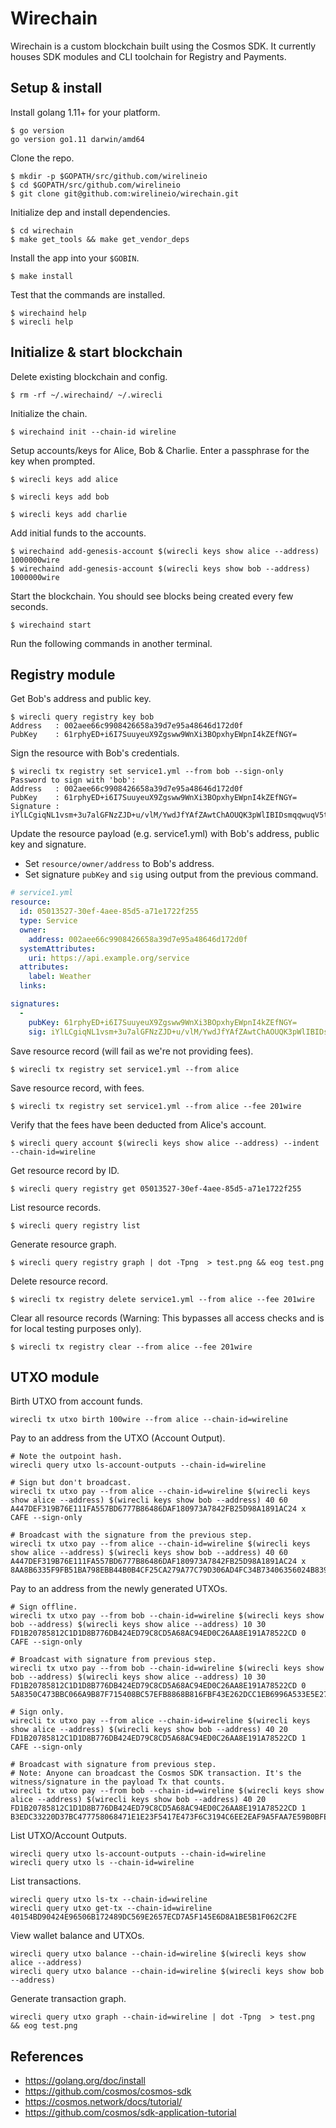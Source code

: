 # Wirechain

Wirechain is a custom blockchain built using the Cosmos SDK. It currently houses SDK modules and CLI toolchain for Registry and Payments.

## Setup & install

Install golang 1.11+ for your platform.

```
$ go version
go version go1.11 darwin/amd64
```

Clone the repo.

```
$ mkdir -p $GOPATH/src/github.com/wirelineio
$ cd $GOPATH/src/github.com/wirelineio
$ git clone git@github.com:wirelineio/wirechain.git
```

Initialize dep and install dependencies.

```
$ cd wirechain
$ make get_tools && make get_vendor_deps
```

Install the app into your `$GOBIN`.

```
$ make install
```

Test that the commands are installed.

```
$ wirechaind help
$ wirecli help
```

## Initialize & start blockchain

Delete existing blockchain and config.

```
$ rm -rf ~/.wirechaind/ ~/.wirecli
```

Initialize the chain.

```
$ wirechaind init --chain-id wireline
```

Setup accounts/keys for Alice, Bob & Charlie. Enter a passphrase for the key when prompted.

```
$ wirecli keys add alice

$ wirecli keys add bob

$ wirecli keys add charlie
```

Add initial funds to the accounts.

```
$ wirechaind add-genesis-account $(wirecli keys show alice --address) 1000000wire
$ wirechaind add-genesis-account $(wirecli keys show bob --address) 1000000wire

```

Start the blockchain. You should see blocks being created every few seconds.

```
$ wirechaind start
```

Run the following commands in another terminal.

## Registry module

Get Bob's address and public key.

```
$ wirecli query registry key bob
Address   : 002aee66c9908426658a39d7e95a48646d172d0f
PubKey    : 61rphyED+i6I7SuuyeuX9Zgsww9WnXi3BOpxhyEWpnI4kZEfNGY=
```

Sign the resource with Bob's credentials.

```
$ wirecli tx registry set service1.yml --from bob --sign-only
Password to sign with 'bob':
Address   : 002aee66c9908426658a39d7e95a48646d172d0f
PubKey    : 61rphyED+i6I7SuuyeuX9Zgsww9WnXi3BOpxhyEWpnI4kZEfNGY=
Signature : iYlLCgiqNL1vsm+3u7alGFNzZJD+u/vlM/YwdJfYAfZAwtChAOUQK3pWlIBIDsmqqwuqV5tK5pDrDcA5zT0swQ==
```

Update the resource payload (e.g. service1.yml) with Bob's address, public key and signature.

* Set `resource/owner/address` to Bob's address.
* Set signature `pubKey` and `sig` using output from the previous command.

```yaml
# service1.yml
resource:
  id: 05013527-30ef-4aee-85d5-a71e1722f255
  type: Service
  owner:
    address: 002aee66c9908426658a39d7e95a48646d172d0f
  systemAttributes:
    uri: https://api.example.org/service
  attributes:
    label: Weather
  links:

signatures:
  -
    pubKey: 61rphyED+i6I7SuuyeuX9Zgsww9WnXi3BOpxhyEWpnI4kZEfNGY=
    sig: iYlLCgiqNL1vsm+3u7alGFNzZJD+u/vlM/YwdJfYAfZAwtChAOUQK3pWlIBIDsmqqwuqV5tK5pDrDcA5zT0swQ==
```

Save resource record (will fail as we're not providing fees).

```
$ wirecli tx registry set service1.yml --from alice
```

Save resource record, with fees.

```
$ wirecli tx registry set service1.yml --from alice --fee 201wire
```

Verify that the fees have been deducted from Alice's account.

```
$ wirecli query account $(wirecli keys show alice --address) --indent --chain-id=wireline
```

Get resource record by ID.

```
$ wirecli query registry get 05013527-30ef-4aee-85d5-a71e1722f255
```

List resource records.

```
$ wirecli query registry list
```

Generate resource graph.

```
$ wirecli query registry graph | dot -Tpng  > test.png && eog test.png
```

Delete resource record.

```
$ wirecli tx registry delete service1.yml --from alice --fee 201wire
```

Clear all resource records (Warning: This bypasses all access checks and is for local testing purposes only).

```
$ wirecli tx registry clear --from alice --fee 201wire
```

## UTXO module

Birth UTXO from account funds.

```
wirecli tx utxo birth 100wire --from alice --chain-id=wireline
```

Pay to an address from the UTXO (Account Output).

```
# Note the outpoint hash.
wirecli query utxo ls-account-outputs --chain-id=wireline

# Sign but don't broadcast.
wirecli tx utxo pay --from alice --chain-id=wireline $(wirecli keys show alice --address) $(wirecli keys show bob --address) 40 60 A447DEF319B76E111FA557BD6777B86486DAF180973A7842FB25D98A1891AC24 x CAFE --sign-only

# Broadcast with the signature from the previous step.
wirecli tx utxo pay --from alice --chain-id=wireline $(wirecli keys show alice --address) $(wirecli keys show bob --address) 40 60 A447DEF319B76E111FA557BD6777B86486DAF180973A7842FB25D98A1891AC24 x 8AA8B6335F9FB51BA798EBB44B0B4CF25CA279A77C79D306AD4FC34B73406356024B8390F6C0EDD16ED62BB6336526FFAC088D003FE9B9C4A64935FB4B3FBAC8
```

Pay to an address from the newly generated UTXOs.

```
# Sign offline.
wirecli tx utxo pay --from bob --chain-id=wireline $(wirecli keys show bob --address) $(wirecli keys show alice --address) 10 30 FD1B20785812C1D1D8B776DB424ED79C8CD5A68AC94ED0C26AA8E191A78522CD 0 CAFE --sign-only

# Broadcast with signature from previous step.
wirecli tx utxo pay --from bob --chain-id=wireline $(wirecli keys show bob --address) $(wirecli keys show alice --address) 10 30 FD1B20785812C1D1D8B776DB424ED79C8CD5A68AC94ED0C26AA8E191A78522CD 0 5A8350C473BBC066A9B87F715408BC57EFB8868B816FBF43E262DCC1EB6996A533E5E270C3D56CF507AF65A2864DCDB74275BFA42FF9DF1E62F0CC529C026644

# Sign only.
wirecli tx utxo pay --from alice --chain-id=wireline $(wirecli keys show alice --address) $(wirecli keys show bob --address) 40 20 FD1B20785812C1D1D8B776DB424ED79C8CD5A68AC94ED0C26AA8E191A78522CD 1 CAFE --sign-only

# Broadcast with signature from previous step.
# Note: Anyone can broadcast the Cosmos SDK transaction. It's the witness/signature in the payload Tx that counts.
wirecli tx utxo pay --from bob --chain-id=wireline $(wirecli keys show alice --address) $(wirecli keys show bob --address) 40 20 FD1B20785812C1D1D8B776DB424ED79C8CD5A68AC94ED0C26AA8E191A78522CD 1 B3EDC33220D37BC477758068471E1E23F5417E473F6C3194C6EE2EAF9A5FAA7E59B0BFE2DD1A5784F866715453DC2CE40C30F065E9FE6BC18A5B997E998FE8A4

```

List UTXO/Account Outputs.

```
wirecli query utxo ls-account-outputs --chain-id=wireline
wirecli query utxo ls --chain-id=wireline
```

List transactions.

```
wirecli query utxo ls-tx --chain-id=wireline
wirecli query utxo get-tx --chain-id=wireline 40154BD90424E96506B172489DC569E2657ECD7A5F145E6D8A1BE5B1F062C2FE
```

View wallet balance and UTXOs.

```
wirecli query utxo balance --chain-id=wireline $(wirecli keys show alice --address)
wirecli query utxo balance --chain-id=wireline $(wirecli keys show bob --address)
```

Generate transaction graph.

```
wirecli query utxo graph --chain-id=wireline | dot -Tpng  > test.png && eog test.png
```

## References

* https://golang.org/doc/install
* https://github.com/cosmos/cosmos-sdk
* https://cosmos.network/docs/tutorial/
* https://github.com/cosmos/sdk-application-tutorial
